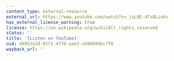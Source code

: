 ```yaml
---
content_type: external-resource
external_url: https://www.youtube.com/watch?v=_isL0E-4TsQLinks
has_external_license_warning: true
license: https://en.wikipedia.org/wiki/All_rights_reserved
status: ''
title: '[Listen on YouTube]'
uid: d6852a3d-02f1-4776-aae5-a506094bc7f0
wayback_url: ''
---
```

